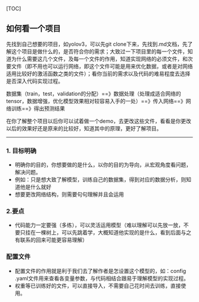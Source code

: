 [TOC]



## 如何看一个项目

先找到自己想要的项目，如yolov3，可以先git clone下来，先找到.md文档，先了解这个项目是做什么的，是否符合你的需求；大致过一下项目里的每一个文件，知道为什么需要这几个文件，及每一个文件的作用，知道实现网络的必须文件，和次要文件（即不用也可以运行网络，即这个文件可能是用来优化数据，或者是对网络适用比较好的激活函数之类的文件）；看你当前的需求以及代码的难易程度去选择是否深入代码实现过程。

数据集（train，test，validation的分配）==》数据处理（处理成适合网络的tensor，数据增强，优化模型效果相对较容易入手的一处）==》传入网络==》网络训练==》得出预测结果

在你了解整个项目以后你可以试着做一个demo，去更改这些文件，看看是你更改以后的效果好还是原来的比较好，知道其中的原理，更好了解项目。

--------------------------------------------------------------------------------------

### 1. 目标明确

- 明确你的目的，你想要做的是什么，以你的目的为导向，从宏观角度看问题，解决问题。
- 例如：只是想大致了解模型，训练自己的数据集，得到对应的数据分析，则知道他是什么就好
- 想要更改网络结构，则需要句句理解并且会运用

### 2.要点

- 代码能力一定要强（多练），可以灵活运用模型（难以理解可以先放一放，不要只挂在一棵树上，可以先跳着学，大概知道他实现的是什么，看到后面与之有联系的回来可能更容易理解）

### 配置文件

- 配置文件的作用就是利于我们去了解作者是怎设置这个模型的，如：config   .yaml文件用来查看各变量参数，与代码相结合跟易于理解模型的实现过程。
- 权重等已训练好的文件，可以直接导入，不需要自己花时间去训练，直接使用。